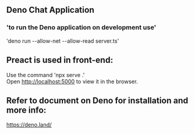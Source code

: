 ## Deno Chat Application
### 'to run the Deno application on development use' 
'deno run --allow-net --allow-read server.ts'
## Preact is used in front-end:
Use the command 'npx serve .' <br/>
Open [http://localhost:5000](http://localhost:5000) to view it in the browser.
 
## Refer to document on Deno for installation and more info:
https://deno.land/

